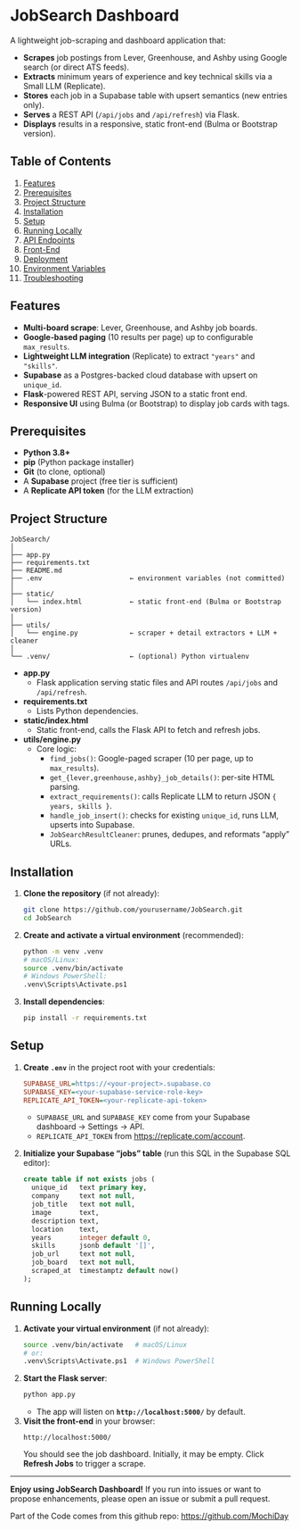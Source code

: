 # JobSearch Dashboard

A lightweight job-scraping and dashboard application that:

- **Scrapes** job postings from Lever, Greenhouse, and Ashby using Google search (or direct ATS feeds).
- **Extracts** minimum years of experience and key technical skills via a Small LLM (Replicate).
- **Stores** each job in a Supabase table with upsert semantics (new entries only).
- **Serves** a REST API (`/api/jobs` and `/api/refresh`) via Flask.
- **Displays** results in a responsive, static front-end (Bulma or Bootstrap version).

## Table of Contents
1. [Features](#features)
2. [Prerequisites](#prerequisites)
3. [Project Structure](#project-structure)
4. [Installation](#installation)
5. [Setup](#setup)
6. [Running Locally](#running-locally)
7. [API Endpoints](#api-endpoints)
8. [Front-End](#front-end)
9. [Deployment](#deployment)
10. [Environment Variables](#environment-variables)
11. [Troubleshooting](#troubleshooting)

## Features
- **Multi-board scrape**: Lever, Greenhouse, and Ashby job boards.
- **Google‐based paging** (10 results per page) up to configurable `max_results`.
- **Lightweight LLM integration** (Replicate) to extract `"years"` and `"skills"`.
- **Supabase** as a Postgres-backed cloud database with upsert on `unique_id`.
- **Flask**-powered REST API, serving JSON to a static front end.
- **Responsive UI** using Bulma (or Bootstrap) to display job cards with tags.

## Prerequisites
- **Python 3.8+**
- **pip** (Python package installer)
- **Git** (to clone, optional)
- A **Supabase** project (free tier is sufficient)
- A **Replicate API token** (for the LLM extraction)

## Project Structure
```
JobSearch/
│
├── app.py
├── requirements.txt
├── README.md
├── .env                      ← environment variables (not committed)
│
├── static/
│   └── index.html            ← static front-end (Bulma or Bootstrap version)
│
├── utils/
│   └── engine.py             ← scraper + detail extractors + LLM + cleaner
│
└── .venv/                    ← (optional) Python virtualenv
```

- **app.py**
  - Flask application serving static files and API routes `/api/jobs` and `/api/refresh`.
- **requirements.txt**
  - Lists Python dependencies.
- **static/index.html**
  - Static front-end, calls the Flask API to fetch and refresh jobs.
- **utils/engine.py**
  - Core logic:
    - `find_jobs()`: Google-paged scraper (10 per page, up to `max_results`).
    - `get_{lever,greenhouse,ashby}_job_details()`: per-site HTML parsing.
    - `extract_requirements()`: calls Replicate LLM to return JSON `{ years, skills }`.
    - `handle_job_insert()`: checks for existing `unique_id`, runs LLM, upserts into Supabase.
    - `JobSearchResultCleaner`: prunes, dedupes, and reformats “apply” URLs.

## Installation
1. **Clone the repository** (if not already):
   ```bash
   git clone https://github.com/yourusername/JobSearch.git
   cd JobSearch
   ```
2. **Create and activate a virtual environment** (recommended):
   ```bash
   python -m venv .venv
   # macOS/Linux:
   source .venv/bin/activate
   # Windows PowerShell:
   .venv\Scripts\Activate.ps1
   ```
3. **Install dependencies**:
   ```bash
   pip install -r requirements.txt
   ```

## Setup
1. **Create `.env`** in the project root with your credentials:
   ```ini
   SUPABASE_URL=https://<your-project>.supabase.co
   SUPABASE_KEY=<your-supabase-service-role-key>
   REPLICATE_API_TOKEN=<your-replicate-api-token>
   ```
   - `SUPABASE_URL` and `SUPABASE_KEY` come from your Supabase dashboard → Settings → API.
   - `REPLICATE_API_TOKEN` from https://replicate.com/account.

2. **Initialize your Supabase “jobs” table** (run this SQL in the Supabase SQL editor):
   ```sql
   create table if not exists jobs (
     unique_id   text primary key,
     company     text not null,
     job_title   text not null,
     image       text,
     description text,
     location    text,
     years       integer default 0,
     skills      jsonb default '[]',
     job_url     text not null,
     job_board   text not null,
     scraped_at  timestamptz default now()
   );
   ```

## Running Locally
1. **Activate your virtual environment** (if not already):
   ```bash
   source .venv/bin/activate   # macOS/Linux
   # or:
   .venv\Scripts\Activate.ps1  # Windows PowerShell
   ```
2. **Start the Flask server**:
   ```bash
   python app.py
   ```
   - The app will listen on **`http://localhost:5000/`** by default.
3. **Visit the front-end** in your browser:
   ```
   http://localhost:5000/
   ```
   You should see the job dashboard. Initially, it may be empty. Click **Refresh Jobs** to trigger a scrape.


---
**Enjoy using JobSearch Dashboard!** If you run into issues or want to propose enhancements, please open an issue or submit a pull request.

Part of the Code comes from this github repo: https://github.com/MochiDay
